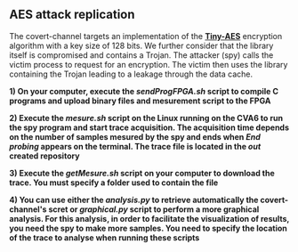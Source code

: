 ## AES attack replication

The covert-channel targets an implementation of the [**Tiny-AES**](https://github.com/kokke/tiny-AES-c) encryption algorithm with a key size of 128 bits. We further consider that the library itself is compromised and contains a Trojan. The attacker (spy) calls the victim process to request for an encryption. The victim then uses the library containing the Trojan leading to a leakage through the data cache.

**1) On your computer, execute the *sendProgFPGA.sh* script to compile C programs and upload binary files and mesurement script to the FPGA**

**2) Execute the *mesure.sh* script on the Linux running on the CVA6 to run the spy program and start trace acquisition. The acquisition time depends on the number of samples mesured by the spy and ends when *End probing* appears on the terminal. The trace file is located in the *out* created repository**

**3) Execute the *getMesure.sh* script on your computer to download the trace. You must specify a folder used to contain the file**

**4) You can use either the *analysis.py* to retrieve automatically the covert-channel's scret or *graphical.py* script to perform a more graphical analysis. For this analysis, in order to facilitate the visualization of results, you need the spy to make more samples. You need to specify the location of the trace to analyse when running these scripts** 
